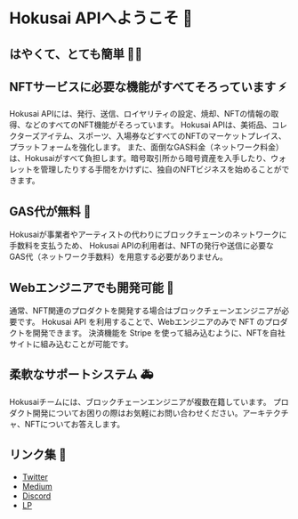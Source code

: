 # Hokusai APIへようこそ 👋

## はやくて、とても簡単 🌊🗻
## NFTサービスに必要な機能がすべてそろっています ⚡️

Hokusai APIには、発行、送信、ロイヤリティの設定、焼却、NFTの情報の取得、などのすべてのNFT機能がそろっています。
Hokusai APIは、美術品、コレクターズアイテム、スポーツ、入場券などすべてのNFTのマーケットプレイス、プラットフォームを強化します。 
また、面倒なGAS料金（ネットワーク料金）は、Hokusaiがすべて負担します。暗号取引所から暗号資産を入手したり、ウォレットを管理したりする手間をかけずに、独自のNFTビジネスを始めることができます。

## GAS代が無料 🥳

Hokusaiが事業者やアーティストの代わりにブロックチェーンのネットワークに手数料を支払うため、 Hokusai APIの利用者は、NFTの発行や送信に必要なGAS代（ネットワーク手数料）を用意する必要がありません。

## Webエンジニアでも開発可能 🥷

通常、NFT関連のプロダクトを開発する場合はブロックチェーンエンジニアが必要です。 Hokusai API を利用することで、Webエンジニアのみで NFT のプロダクトを開発できます。 決済機能を Stripe を使って組み込むように、NFTを自社サイトに組み込むことが可能です。

## 柔軟なサポートシステム 🚑

Hokusaiチームには、ブロックチェーンエンジニアが複数在籍しています。 プロダクト開発についてお困りの際はお気軽にお問い合わせください。アーキテクチャ、NFTについてお答えします。

## リンク集 🔗
- [Twitter](https://twitter.com/0xHokusai)  
- [Medium](https://0xhokusai.medium.com/)   
- [Discord](https://discord.gg/8HGXXpFRdv)  
- [LP](https://hokusai.app/) 
 
